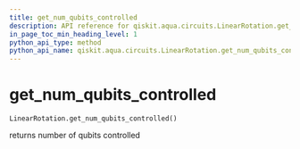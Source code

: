 ```yaml
---
title: get_num_qubits_controlled
description: API reference for qiskit.aqua.circuits.LinearRotation.get_num_qubits_controlled
in_page_toc_min_heading_level: 1
python_api_type: method
python_api_name: qiskit.aqua.circuits.LinearRotation.get_num_qubits_controlled
---
```


# get\_num\_qubits\_controlled

<span id="qiskit.aqua.circuits.LinearRotation.get_num_qubits_controlled" />

`LinearRotation.get_num_qubits_controlled()`

returns number of qubits controlled

